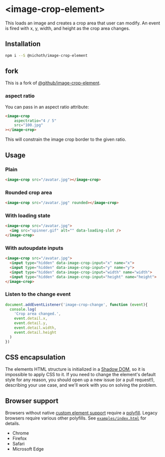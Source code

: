 # &lt;image-crop-element&gt;

This loads an image and creates a crop area that user can modify. An event is fired with x, y, width, and height as the crop area changes.

## Installation

```sh
npm i --S @nichoth/image-crop-element
```

## fork

This is a fork of [@github/image-crop-element](https://github.com/github/image-crop-element).

### aspect ratio
You can pass in an aspect ratio attribute:

```html
<image-crop
    aspectratio="4 / 5"
    src="100.jpg"
></image-crop>
```

This will constrain the image crop border to the given ratio.

## Usage

### Plain

```html
<image-crop src="/avatar.jpg"></image-crop>
```

### Rounded crop area

```html
<image-crop src="/avatar.jpg" rounded></image-crop>
```

### With loading state

```html
<image-crop src="/avatar.jpg">
  <img src="spinner.gif" alt="" data-loading-slot />
</image-crop>
```

### With autoupdate inputs

```html
<image-crop src="/avatar.jpg">
  <input type="hidden" data-image-crop-input="x" name="x">
  <input type="hidden" data-image-crop-input="y" name="y">
  <input type="hidden" data-image-crop-input="width" name="width">
  <input type="hidden" data-image-crop-input="height" name="height">
</image-crop>
```

### Listen to the change event

```javascript
document.addEventListener('image-crop-change', function (event){
  console.log(
    'Crop area changed.',
    event.detail.x,
    event.detail.y,
    event.detail.width,
    event.detail.height
  )
})
```

## CSS encapsulation
The elements HTML structure is initialized in a [Shadow DOM](https://developer.mozilla.org/en-US/docs/Web/Web_Components/Using_shadow_DOM), so it is impossible to apply CSS to it. If you need to change the element's default style for any reason, you should open up a new issue (or a pull request!), describing your use case, and we'll work with you on solving the problem.

## Browser support

Browsers without native [custom element support][support] require a [polyfill][]. Legacy browsers require various other polyfills. See [`examples/index.html`][example] for details.

[example]: https://github.com/github/image-crop-element/blob/57080ad88d26e05b42fa10a95470da8035f53967/examples/polyfill.html#L17-L22

- Chrome
- Firefox
- Safari
- Microsoft Edge

[support]: https://caniuse.com/#feat=custom-elementsv1
[polyfill]: https://github.com/webcomponents/custom-elements
